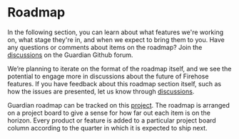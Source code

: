 # Roadmap

In the following section, you can learn about what features we're working on, what stage they're in, and when we expect to bring them to you. Have any questions or comments about items on the roadmap? Join the [discussions](https://github.com/orgs/odpf/discussions) on the Guardian Github forum.

We’re planning to iterate on the format of the roadmap itself, and we see the potential to engage more in discussions about the future of Firehose features. If you have feedback about this roadmap section itself, such as how the issues are presented, let us know through [discussions](https://github.com/orgs/odpf/discussions).

Guardian roadmap can be tracked on this [project](https://github.com/orgs/odpf/projects/10/views/4). The roadmap is arranged on a project board to give a sense for how far out each item is on the horizon. Every product or feature is added to a particular project board column according to the quarter in which it is expected to ship next.
